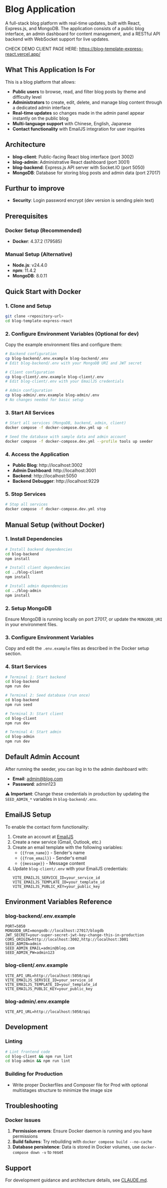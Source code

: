 # Blog Application

A full-stack blog platform with real-time updates, built with React, Express.js, and MongoDB. The application consists of a public blog interface, an admin dashboard for content management, and a RESTful API backend with WebSocket support for live updates.

CHECK DEMO CLIENT PAGE HERE: https://blog-template-express-react.vercel.app/

## What This Application Is For

This is a blog platform that allows:
- **Public users** to browse, read, and filter blog posts by theme and difficulty level
- **Administrators** to create, edit, delete, and manage blog content through a dedicated admin interface
- **Real-time updates** so changes made in the admin panel appear instantly on the public blog
- **Multi-language support** with Chinese, English, Japanese
- **Contact functionality** with EmailJS integration for user inquiries

## Architecture

- **blog-client**: Public-facing React blog interface (port 3002)
- **blog-admin**: Administrative React dashboard (port 3001)  
- **blog-backend**: Express.js API server with Socket.IO (port 5050)
- **MongoDB**: Database for storing blog posts and admin data (port 27017)

## Furthur to improve
- **Security**: Login password encrypt (dev version is sending plein text)

## Prerequisites

### Docker Setup (Recommended)
- **Docker**: 4.37.2 (179585)

### Manual Setup (Alternative)
- **Node.js**: v24.4.0
- **npm**: 11.4.2
- **MongoDB**: 8.0.11

## Quick Start with Docker

### 1. Clone and Setup
```bash
git clone <repository-url>
cd blog-template-express-react
```

### 2. Configure Environment Variables (Optional for dev)
Copy the example environment files and configure them:

```bash
# Backend configuration
cp blog-backend/.env.example blog-backend/.env
# Edit blog-backend/.env with your MongoDB URI and JWT secret

# Client configuration  
cp blog-client/.env.example blog-client/.env
# Edit blog-client/.env with your EmailJS credentials

# Admin configuration
cp blog-admin/.env.example blog-admin/.env
# No changes needed for basic setup
```

### 3. Start All Services
```bash
# Start all services (MongoDB, backend, admin, client)
docker compose -f docker-compose.dev.yml up -d

# Seed the database with sample data and admin account
docker compose -f docker-compose.dev.yml --profile tools up seeder
```

### 4. Access the Application
- **Public Blog**: http://localhost:3002
- **Admin Dashboard**: http://localhost:3001  
- **Backend**: http://localhost:5050
- **Backend Debugger**: http://localhost:9229

### 5. Stop Services
```bash
# Stop all services
docker compose -f docker-compose.dev.yml stop
```

## Manual Setup (without Docker)

### 1. Install Dependencies
```bash
# Install backend dependencies
cd blog-backend
npm install

# Install client dependencies  
cd ../blog-client
npm install

# Install admin dependencies
cd ../blog-admin
npm install
```

### 2. Setup MongoDB
Ensure MongoDB is running locally on port 27017, or update the `MONGODB_URI` in your environment files.

### 3. Configure Environment Variables
Copy and edit the `.env.example` files as described in the Docker setup section.

### 4. Start Services
```bash
# Terminal 1: Start backend
cd blog-backend
npm run dev

# Terminal 2: Seed database (run once)
cd blog-backend  
npm run seed

# Terminal 3: Start client
cd blog-client
npm run dev

# Terminal 4: Start admin
cd blog-admin
npm run dev
```

## Default Admin Account

After running the seeder, you can log in to the admin dashboard with:
- **Email**: admin@blog.com
- **Password**: admin123

⚠️ **Important**: Change these credentials in production by updating the `SEED_ADMIN_*` variables in `blog-backend/.env`.

## EmailJS Setup

To enable the contact form functionality:

1. Create an account at [EmailJS](https://www.emailjs.com/)
2. Create a new service (Gmail, Outlook, etc.)
3. Create an email template with the following variables:
   - `{{from_name}}` - Sender's name
   - `{{from_email}}` - Sender's email  
   - `{{message}}` - Message content
4. Update `blog-client/.env` with your EmailJS credentials:
   ```
   VITE_EMAILJS_SERVICE_ID=your_service_id
   VITE_EMAILJS_TEMPLATE_ID=your_template_id  
   VITE_EMAILJS_PUBLIC_KEY=your_public_key
   ```

## Environment Variables Reference

### blog-backend/.env.example
```
PORT=5050
MONGODB_URI=mongodb://localhost:27017/blogdb
JWT_SECRET=your-super-secret-jwt-key-change-this-in-production
CORS_ORIGIN=http://localhost:3002,http://localhost:3001
SEED_ADMIN=admin
SEED_ADMIN_EMAIL=admin@blog.com
SEED_ADMIN_PW=admin123
```

### blog-client/.env.example
```
VITE_API_URL=http://localhost:5050/api
VITE_EMAILJS_SERVICE_ID=your_service_id
VITE_EMAILJS_TEMPLATE_ID=your_template_id
VITE_EMAILJS_PUBLIC_KEY=your_public_key
```

### blog-admin/.env.example
```
VITE_API_URL=http://localhost:5050/api
```

## Development

### Linting
```bash
# Lint frontend code
cd blog-client && npm run lint
cd blog-admin && npm run lint
```

### Building for Production

- Write proper Dockerfiles and Composer file for Prod with optional multistages structure to minimize the image size

## Troubleshooting


### Docker Issues

1. **Permission errors**: Ensure Docker daemon is running and you have permissions
2. **Build failures**: Try rebuilding with `docker compose build --no-cache`
3. **Database persistence**: Data is stored in Docker volumes, use `docker-compose down -v` to reset

## Support

For development guidance and architecture details, see [CLAUDE.md](./CLAUDE.md).

